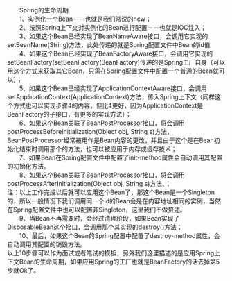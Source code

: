 &emsp;&emsp;Spring的生命周期<br/>
&emsp;&emsp;1、实例化一个Bean－－也就是我们常说的new；<br/>
&emsp;&emsp;2、按照Spring上下文对实例化的Bean进行配置－－也就是IOC注入；<br/>
&emsp;&emsp;3、如果这个Bean已经实现了BeanNameAware接口，会调用它实现的setBeanName(String)方法，此处传递的就是Spring配置文件中Bean的id值<br/>
&emsp;&emsp;4、如果这个Bean已经实现了BeanFactoryAware接口，会调用它实现的setBeanFactory(setBeanFactory(BeanFactory)传递的是Spring工厂自身（可以用这个方式来获取其它Bean，只需在Spring配置文件中配置一个普通的Bean就可以）；<br/>
&emsp;&emsp;5、如果这个Bean已经实现了ApplicationContextAware接口，会调用setApplicationContext(ApplicationContext)方法，传入Spring上下文（同样这个方式也可以实现步骤4的内容，但比4更好，因为ApplicationContext是BeanFactory的子接口，有更多的实现方法）；<br/>
&emsp;&emsp;6、如果这个Bean关联了BeanPostProcessor接口，将会调用postProcessBeforeInitialization(Object obj, String s)方法，BeanPostProcessor经常被用作是Bean内容的更改，并且由于这个是在Bean初始化结束时调用那个的方法，也可以被应用于内存或缓存技术；<br/>
&emsp;&emsp;7、如果Bean在Spring配置文件中配置了init-method属性会自动调用其配置的初始化方法。<br/>
&emsp;&emsp;8、如果这个Bean关联了BeanPostProcessor接口，将会调用postProcessAfterInitialization(Object obj, String s)方法、；<br/>
注：以上工作完成以后就可以应用这个Bean了，那这个Bean是一个Singleton的，所以一般情况下我们调用同一个id的Bean会是在内容地址相同的实例，当然在Spring配置文件中也可以配置非Singleton，这里我们不做赘述。<br/>
&emsp;&emsp;9、当Bean不再需要时，会经过清理阶段，如果Bean实现了DisposableBean这个接口，会调用那个其实现的destroy()方法；<br/>
&emsp;&emsp;10、最后，如果这个Bean的Spring配置中配置了destroy-method属性，会自动调用其配置的销毁方法。<br/>
以上10步骤可以作为面试或者笔试的模板，另外我们这里描述的是应用Spring上下文Bean的生命周期，如果应用Spring的工厂也就是BeanFactory的话去掉第5步就Ok了。

